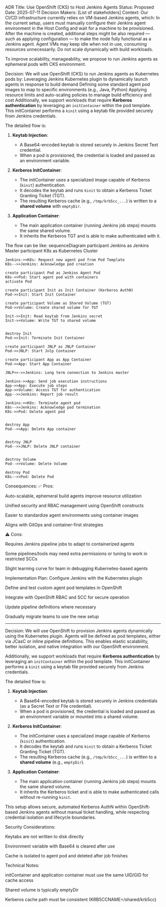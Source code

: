 ADR Title: Use OpenShift (CKS) to Host Jenkins Agents
Status: Proposed
Date: 2025-07-11
Decision Makers: [List of stakeholders]
Context:
Our CI/CD infrastructure currently relies on VM-based Jenkins agents, which:
In the current setup, users must manually configure their Jenkins agent environment in the Host Config and wait for a machine to be provisioned.
After the machine is created, additional steps might be also required — such as applying configuration — to make the node fully functional as a Jenkins agent.
Agent VMs may keep idle when not in use, consuming resources unnecessarily.
Do not scale dynamically with build workloads.

To improve scalability, manageability, we propose to run Jenkins agents as ephemeral pods with CKS environment.

Decision:
We will use OpenShift (CKS) to run Jenkins agents as Kubernetes pods by:
Leveraging Jenkins Kubernetes plugin to dynamically launch agents in response to build demand
Defining some standard agent pod images to map to specific environments (e.g., Java, Python)
Applying resource limits and auto-scaling policies to manage build efficiency and cost
Additionally, we support workloads that require **Kerberos authentication** by leveraging an `initContainer` within the pod template. This initContainer performs a `kinit` using a keytab file provided securely from Jenkins credentials.

The detailed flow is:

1. **Keytab Injection**:
   - A Base64-encoded keytab is stored securely in Jenkins Secret Text credential.
   - When a pod is provisioned, the credential is loaded and passed as an environment variable.

2. **Kerberos InitContainer**:
   - The initContainer uses a specialized image capable of Kerberos (`kinit`) authentication.
   - It decodes the keytab and runs `kinit` to obtain a Kerberos Ticket Granting Ticket (TGT).
   - The resulting Kerberos cache (e.g., `/tmp/krb5cc_...`) is written to a **shared volume** with `emptyDir`.

3. **Application Container**:
   - The main application container (running Jenkins job steps) mounts the same shared volume.
   - It inherits the Kerberos TGT and is able to make authenticated with it.

The flow can be like:
sequenceDiagram
    participant Jenkins as Jenkins Master
    participant K8s as Kubernetes Cluster

    Jenkins->>K8s: Request new agent pod from Pod Template
    K8s-->>Jenkins: Acknowledge pod creation

    create participant Pod as Jenkins Agent Pod
    K8s->>Pod: Start agent pod with containers
    activate Pod

    create participant Init as Init Container (Kerberos AuthN)
    Pod->>Init: Start Init Container

    create participant Volume as Shared Volume (TGT)
    Pod->>Volume: Create shared volume for TGT

    Init->>Init: Read keytab from Jenkins secret
    Init->>Volume: Write TGT to shared volume

    
    destroy Init
    Pod->>Init: Terminate Init Container

    create participant JNLP as JNLP Container
    Pod->>JNLP: Start Jnlp Container

    create participant App as App Container
    Pod->>App: Start App Container

    JNLP<<->>Jenkins: Long term connection to Jenkins master

    Jenkins->>App: Send job execution instructions
    App->>App: Execute job steps
    App->>Volume: Access TGT for authentication
    App-->>Jenkins: Report job result

    Jenkins->>K8s: Terminate agent pod
    K8s-->>Jenkins: Acknowledge pod termination
    K8s->>Pod: Delete agent pod

    
    destroy App
    Pod-->>App: Delete App container

    
    destroy JNLP
    Pod-->>JNLP: Delete JNLP container

    
    destroy Volume
    Pod-->>Volume: Delete Volume

    destroy Pod
    K8s-->>Pod: Delete Pod

    

Consequences:
✅ Pros:

Auto-scalable, ephemeral build agents improve resource utilization

Unified security and RBAC management using OpenShift constructs

Easier to standardize agent environments using container images

Aligns with GitOps and container-first strategies

⚠️ Cons:

Requires Jenkins pipeline jobs to adapt to containerized agents

Some pipelines/tools may need extra permissions or tuning to work in restricted SCCs

Slight learning curve for team in debugging Kubernetes-based agents

Implementation Plan:
Configure Jenkins with the Kubernetes plugin

Define and test custom agent pod templates in OpenShift

Integrate with OpenShift RBAC and SCC for secure operation

Update pipeline definitions where necessary

Gradually migrate teams to use the new setup

--------------------------
Decision:
We will use OpenShift to provision Jenkins agents dynamically using the Kubernetes plugin. Agents will be defined as pod templates, either via JCasC or inline pipeline definitions. This enables elastic scalability, better isolation, and native integration with our OpenShift environment.

Additionally, we support workloads that require **Kerberos authentication** by leveraging an `initContainer` within the pod template. This initContainer performs a `kinit` using a keytab file provided securely from Jenkins credentials.

The detailed flow is:

1. **Keytab Injection**:
   - A Base64-encoded keytab is stored securely in Jenkins credentials (as a Secret Text or File credential).
   - When a pod is provisioned, the credential is loaded and passed as an environment variable or mounted into a shared volume.

2. **Kerberos InitContainer**:
   - The initContainer uses a specialized image capable of Kerberos (`kinit`) authentication.
   - It decodes the keytab and runs `kinit` to obtain a Kerberos Ticket Granting Ticket (TGT).
   - The resulting Kerberos cache (e.g., `/tmp/krb5cc_...`) is written to a **shared volume** (e.g., `emptyDir`).

3. **Application Container**:
   - The main application container (running Jenkins job steps) mounts the same shared volume.
   - It inherits the Kerberos ticket and is able to make authenticated calls without re-running `kinit`.

This setup allows secure, automated Kerberos AuthN within OpenShift-based Jenkins agents without manual ticket handling, while respecting credential isolation and lifecycle boundaries.



Security Considerations:

Keytabs are not written to disk directly

Environment variable with Base64 is cleared after use

Cache is isolated to agent pod and deleted after job finishes

Technical Notes:

initContainer and application container must use the same UID/GID for cache access

Shared volume is typically emptyDir

Kerberos cache path must be consistent (KRB5CCNAME=/shared/krb5cc)
